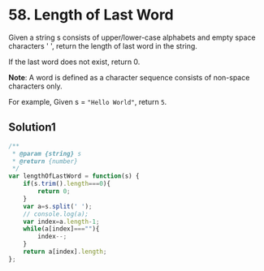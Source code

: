 # 58. Length of Last Word
Given a string s consists of upper/lower-case alphabets and empty space characters ' ', return the length of last word in the string.

If the last word does not exist, return 0.

**Note**: A word is defined as a character sequence consists of non-space characters only.

For example, 
Given s = ``"Hello World"``,
return ``5``.
## Solution1
``` js
/**
 * @param {string} s
 * @return {number}
 */
var lengthOfLastWord = function(s) {
    if(s.trim().length===0){
        return 0;
    }
    var a=s.split(' ');
    // console.log(a);
    var index=a.length-1;
    while(a[index]===""){
        index--;
    }
    return a[index].length;
};
```